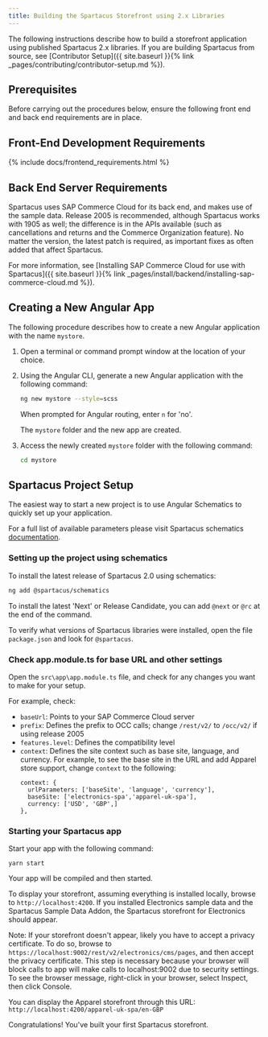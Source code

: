 ```yaml
---
title: Building the Spartacus Storefront using 2.x Libraries
---
```


The following instructions describe how to build a storefront application using published Spartacus 2.x libraries. If you are building Spartacus from source, see [Contributor Setup]({{ site.baseurl }}{% link _pages/contributing/contributor-setup.md %}).

## Prerequisites

Before carrying out the procedures below, ensure the following front end and back end requirements are in place.

## Front-End Development Requirements

{% include docs/frontend_requirements.html %}

## Back End Server Requirements

Spartacus uses SAP Commerce Cloud for its back end, and makes use of the sample data. Release 2005 is recommended, although Spartacus works with 1905 as well; the difference is in the APIs available (such as cancellations and returns and the Commerce Organization feature). No matter the version, the latest patch is required, as important fixes as often added that affect Spartacus.

For more information, see [Installing SAP Commerce Cloud for use with Spartacus]({{ site.baseurl }}{% link _pages/install/backend/installing-sap-commerce-cloud.md %}). 

## Creating a New Angular App

The following procedure describes how to create a new Angular application with the name `mystore`.

1. Open a terminal or command prompt window at the location of your choice.

2. Using the Angular CLI, generate a new Angular application with the following command:

   ```bash
   ng new mystore --style=scss
   ```

   When prompted for Angular routing, enter `n` for 'no'.

   The `mystore` folder and the new app are created.

4.  Access the newly created `mystore` folder with the following command:

     ```bash
     cd mystore
     ```

## Spartacus Project Setup

The easiest way to start a new project is to use Angular Schematics to quickly set up your application. 

For a full list of available parameters please visit Spartacus schematics [documentation](https://github.com/SAP/spartacus/tree/develop/projects/schematics).

### Setting up the project using schematics ###

To install the latest release of Spartacus 2.0 using schematics:

```bash
ng add @spartacus/schematics
```

To install the latest 'Next' or Release Candidate, you can add `@next` or `@rc` at the end of the command. 

To verify what versions of Spartacus libraries were installed, open the file `package.json` and look for `@spartacus`.

### Check app.module.ts for base URL and other settings ###

Open the `src\app\app.module.ts` file, and check for any changes you want to make for your setup. 

For example, check:
- `baseUrl`: Points to your SAP Commerce Cloud server
- `prefix`: Defines the prefix to OCC calls; change `/rest/v2/` to `/occ/v2/` if using release 2005
- `features.level`: Defines the compatibility level
- `context`: Defines the site context such as base site, language, and currency. For example, to see the base site in the URL and add Apparel store support, change `context` to the following:
   ```
   context: {
     urlParameters: ['baseSite', 'language', 'currency'],
     baseSite: ['electronics-spa','apparel-uk-spa'],
     currency: ['USD', 'GBP',]
   },
   ```

### Starting your Spartacus app ###  

Start your app with the following command:

```
yarn start
```

Your app will be compiled and then started.

To display your storefront, assuming everything is installed locally, browse to `http://localhost:4200`. If you installed Electronics sample data and the Spartacus Sample Data Addon, the Spartacus storefront for Electronics should appear.

Note: If your storefront doesn't appear, likely you have to accept a privacy certificate. To do so, browse to `https://localhost:9002/rest/v2/electronics/cms/pages`, and then accept the privacy certificate. This step is necessary because your browser will block calls to app will make calls to localhost:9002 due to security settings. To see the browser message, right-click in your browser, select Inspect, then click Console.

You can display the Apparel storefront through this URL: `http://localhost:4200/apparel-uk-spa/en-GBP`

Congratulations! You've built your first Spartacus storefront.

